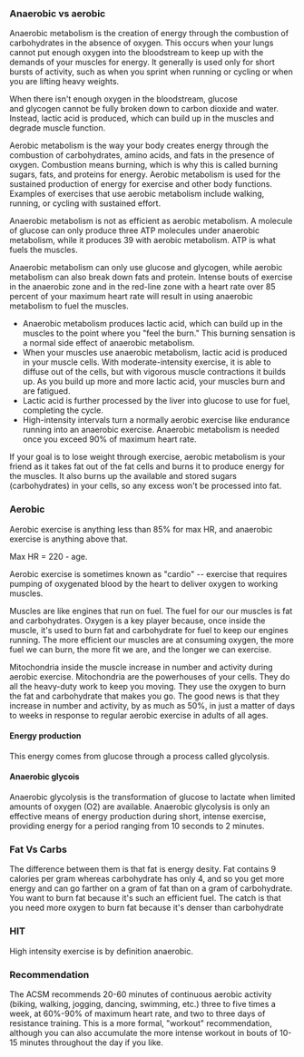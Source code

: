
### Anaerobic vs aerobic
Anaerobic metabolism is the creation of energy through the combustion of carbohydrates in the absence of oxygen. This occurs when your lungs cannot put enough oxygen into the bloodstream to keep up with the demands of your muscles for energy. It generally is used only for short bursts of activity, such as when you sprint when running or cycling or when you are lifting heavy weights.

When there isn't enough oxygen in the bloodstream, glucose and glycogen cannot be fully broken down to carbon dioxide and water. Instead, lactic acid is produced, which can build up in the muscles and degrade muscle function.

Aerobic metabolism is the way your body creates energy through the combustion of carbohydrates, amino acids, and fats in the presence of oxygen. Combustion means burning, which is why this is called burning sugars, fats, and proteins for energy. Aerobic metabolism is used for the sustained production of energy for exercise and other body functions. Examples of exercises that use aerobic metabolism include walking, running, or cycling with sustained effort.


Anaerobic metabolism is not as efficient as aerobic metabolism. A molecule of glucose can only produce three ATP molecules under anaerobic metabolism, while it produces 39 with aerobic metabolism. ATP is what fuels the muscles.

Anaerobic metabolism can only use glucose and glycogen, while aerobic metabolism can also break down fats and protein. Intense bouts of exercise in the anaerobic zone and in the red-line zone with a heart rate over 85 percent of your maximum heart rate will result in using anaerobic metabolism to fuel the muscles.

- Anaerobic metabolism produces lactic acid, which can build up in the muscles to the point where you "feel the burn." This burning sensation is a normal side effect of anaerobic metabolism.
- When your muscles use anaerobic metabolism, lactic acid is produced in your muscle cells. With moderate-intensity exercise, it is able to diffuse out of the cells, but with vigorous muscle contractions it builds up. As you build up more and more lactic acid, your muscles burn and are fatigued.
- Lactic acid is further processed by the liver into glucose to use for fuel, completing the cycle.
- High-intensity intervals turn a normally aerobic exercise like endurance running into an anaerobic exercise. Anaerobic metabolism is needed once you exceed 90% of maximum heart rate.

If your goal is to lose weight through exercise, aerobic metabolism is your friend as it takes fat out of the fat cells and burns it to produce energy for the muscles. It also burns up the available and stored sugars (carbohydrates) in your cells, so any excess won't be processed into fat.


### Aerobic 
Aerobic exercise is anything less than 85% for max HR, and anaerobic exercise is anything above that.  

Max HR = 220 - age.  

Aerobic exercise is sometimes known as "cardio" -- exercise that requires pumping of oxygenated blood by the heart to deliver oxygen to working muscles. 

Muscles are like engines that run on fuel. The fuel for our our muscles is fat and carbohydrates. Oxygen is a key player because, once inside the muscle, it's used to burn fat and carbohydrate for fuel to keep our engines running. The more efficient our muscles are at consuming oxygen, the more fuel we can burn, the more fit we are, and the longer we can exercise.  

Mitochondria inside the muscle increase in number and activity during aerobic exercise. Mitochondria are the powerhouses of your cells. They do all the heavy-duty work to keep you moving. They use the oxygen to burn the fat and carbohydrate that makes you go. The good news is that they increase in number and activity, by as much as 50%, in just a matter of days to weeks in response to regular aerobic exercise in adults of all ages.  

#### Energy production
This energy comes from glucose through a process called glycolysis.  

#### Anaerobic glycois
Anaerobic glycolysis is the transformation of glucose to lactate when limited amounts of oxygen (O2) are available. Anaerobic glycolysis is only an effective means of energy production during short, intense exercise, providing energy for a period ranging from 10 seconds to 2 minutes.  

### Fat Vs Carbs
The difference between them is that fat is energy desity. Fat contains 9 calories per gram whereas carbohydrate has only 4, and so you get more energy and can go farther on a gram of fat than on a gram of carbohydrate. You want to burn fat because it's such an efficient fuel. The catch is that you need more oxygen to burn fat because it's denser than carbohydrate  

### HIT
High intensity exercise is by definition anaerobic. 

### Recommendation
The ACSM recommends 20-60 minutes of continuous aerobic activity (biking, walking, jogging, dancing, swimming, etc.) three to five times a week, at 60%-90% of maximum heart rate, and two to three days of resistance training. This is a more formal, "workout" recommendation, although you can also accumulate the more intense workout in bouts of 10-15 minutes throughout the day if you like.

